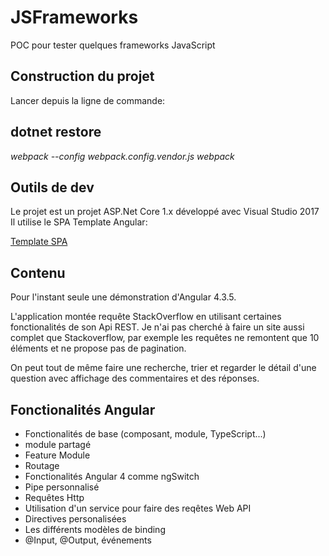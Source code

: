 # JSFrameworks
POC pour tester quelques frameworks JavaScript

## Construction du projet
Lancer depuis la ligne de commande:

## dotnet restore
*webpack --config webpack.config.vendor.js*
*webpack*

## Outils de dev
Le projet est un projet ASP.Net Core 1.x développé avec Visual Studio 2017
Il utilise le SPA Template Angular:

[Template SPA](https://github.com/kriasoft/AngularJS-SPA-Template)


## Contenu
Pour l'instant seule une démonstration d'Angular 4.3.5.

L'application montée requête StackOverflow en utilisant certaines fonctionalités de son Api REST. Je n'ai pas cherché à faire un site
aussi complet que Stackoverflow, par exemple les requêtes ne remontent que 10 éléments et ne propose pas de pagination.

On peut tout de même faire une recherche, trier et regarder le détail d'une question avec affichage des commentaires et des réponses.

## Fonctionalités Angular

* Fonctionalités de base (composant, module, TypeScript...)
* module partagé
* Feature Module
* Routage
* Fonctionalités Angular 4 comme ngSwitch
* Pipe personnalisé
* Requêtes Http
* Utilisation d'un service pour faire des reqêtes Web API
* Directives personalisées
* Les différents modèles de binding
* @Input, @Output, événements
